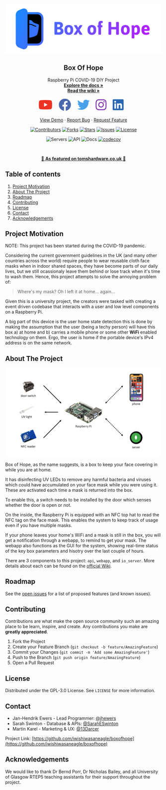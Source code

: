 <!-- PROJECT LOGO -->
<br />
<div align="center">
  <a href="https://boxofhope.co.uk/">
    <img src="images/Gradient_Banner.png" alt="Logo" height="160">
  </a>

  <h2 align="center">Box Of Hope</h2>  
  
  <p align="center">
    Raspberry Pi COVID-19 DIY Project
    <br />
    <a href="https://boxofhope.co.uk/docs/index.html"><strong>Explore the docs »</strong></a>
    <br />
    <a href="https://github.com/iwishiwasaneagle/boxofhope/wiki"><strong>Read the wiki »</strong></a>
    <br />
    <br />
    <a href="https://www.youtube.com/channel/UCG8txVUxQb3aCut7adeDU7A"><img height=40 src="images/youtube.svg"></img></a>&nbsp;&nbsp;&nbsp;&nbsp;
    <a href="https://www.facebook.com/Box-of-Hope-106011608167716"><img height=40 src="images/facebook.svg"></img></a>&nbsp;&nbsp;&nbsp;&nbsp;
    <a href="https://twitter.com/theboxofhope"><img height=40 src="images/twitter.svg"></img></a>&nbsp;&nbsp;&nbsp;&nbsp;
    <a href="https://www.instagram.com/theboxofhope"><img height=40 src="images/instagram.svg"></img></a>&nbsp;&nbsp;&nbsp;&nbsp;
    <a href="https://www.linkedin.com/company/theboxofhope"><img height=40 src="images/linkedin.svg"></img></a>&nbsp;&nbsp;&nbsp;&nbsp;
    <br />
    <br />
    <a href="https://youtu.be/nG4Cgt_xKiQ">View Demo</a>
    ·
    <a href="https://github.com/iwishiwasaneagle/boxofhope/issues/new?assignees=&labels=&template=bug_report.md&title=">Report Bug</a>
    ·
    <a href="https://github.com/iwishiwasaneagle/boxofhope/issues/new?assignees=&labels=&template=feature_request.md&title=">Request Feature</a>
  </p>
</div>
<div align="center">
  
[![Contributors](https://img.shields.io/github/contributors/iwishiwasaneagle/boxofhope.svg?style=for-the-badge)](https://github.com/iwishiwasaneagle/boxofhope/graphs/contributors)
[![Forks](https://img.shields.io/github/forks/iwishiwasaneagle/boxofhope.svg?style=for-the-badge)](https://github.com/iwishiwasaneagle/boxofhope/network/members)
[![Stars](https://img.shields.io/github/stars/iwishiwasaneagle/boxofhope.svg?style=for-the-badge)](https://github.com/iwishiwasaneagle/boxofhope/stargazers)
[![Issues](https://img.shields.io/github/issues/iwishiwasaneagle/boxofhope.svg?style=for-the-badge)](https://github.com/iwishiwasaneagle/boxofhope/issues)
[![License](https://img.shields.io/github/license/iwishiwasaneagle/boxofhope.svg?style=for-the-badge)](https://github.com/iwishiwasaneagle/boxofhope/blob/main/LICENSE)
</div>
<div align="center">

![Servers](https://github.com/iwishiwasaneagle/boxofhope/workflows/Servers/badge.svg)
![API](https://github.com/iwishiwasaneagle/boxofhope/actions/workflows/api_ci.yml/badge.svg)
![Docs](https://github.com/iwishiwasaneagle/boxofhope/workflows/Docs/badge.svg)
[![codecov](https://codecov.io/gh/iwishiwasaneagle/boxofhope/branch/main/graph/badge.svg?token=KQ8XKQ7CFM)](https://codecov.io/gh/iwishiwasaneagle/boxofhope)

</div>
<br />

<p align="center">
<a href="https://www.tomshardware.com/uk/news/raspberry-pi-uv-mask-sanitizer">🤯 <strong>As featured on tomshardware.co.uk</strong> 🤯</a>
<p align="center">
<!-- TABLE OF CONTENTS -->

## Table of contents

<ol>
    <li><a href="#project-motivation">Project Motivation</a></li>
    <li><a href="#about-the-project">About The Project</a></li>
    <li><a href="#roadmap">Roadmap</a></li>
    <li><a href="#contributing">Contributing</a></li>
    <li><a href="#license">License</a></li>
    <li><a href="#contact">Contact</a></li>
    <li><a href="#acknowledgements">Acknowledgements</a></li>
</ol>

<!-- PROJECT MOTIVATION -->

## Project Motivation

NOTE: This project has been started during the COVID-19 pandemic.

Considering the current government guidelines in the UK (and many other countries across the world) require people to wear reusable cloth face masks when in indoor shared spaces, they have become parts of our daily lives, but we still ocassionaly leave them behind or lose track when it's time to wash them. Hence, this project attempts to solve the annoying problem of:

> Where's my mask? Oh I left it at home... again...

Given this is a university project, the creators were tasked with creating a event driven codebase that interacts with a user and low level components on a Raspberry Pi.

A big part of this device is the user home state detection this is done by making the assumption that the user (being a techy person) will have this box a) at home and b) carries a mobile phone or some other **WiFi** enabled technology on them. Ergo, the user is home if the portable device's IPv4 address is on the same network.

<!-- ABOUT THE PROJECT -->

## About The Project
<div align="center">
  <img src="images/Components.png" alt="System Overview">
</div>

Box of Hope, as the name suggests, is a box to keep your face covering in while you are at home. 

It has disinfecting UV LEDs to remove any harmful bacteria and viruses which could have accumulated on your face mask while you were using it. These are activated each time a mask is returned into the box. 

To enable this, a switch needs to be installed by the door which senses whether the door is open or not. 

On the inside, the Raspberry Pi is equipped with an NFC top hat to read the NFC tag on the face mask. This enables the system to keep track of usage even if you have multiple masks. 

If your phone leaves your home's WiFi and a mask is still in the box, you will get a notification through a webapp, to remind to get your mask. The webapp also functions as the GUI for the system, showing real-time status of the key box parameters and hisotry over the last couple of hours. 

There are 3 components to this project: `api`, `webapp`, and `io_server`. More details about each can be found on the [official Wiki](https://github.com/iwishiwasaneagle/boxofhope/wiki/System-Overview). 

<!-- ROADMAP -->

## Roadmap

See the [open issues](https://github.com/iwishiwasaneagle/boxofhope/issues?q=is%3Aopen+is%3Aissue+label%3Afeature) for a list of proposed features (and known issues).

<!-- CONTRIBUTING -->

## Contributing

Contributions are what make the open source community such an amazing place to be learn, inspire, and create. Any contributions you make are **greatly appreciated**.

1. Fork the Project
2. Create your Feature Branch (`git checkout -b feature/AmazingFeature`)
3. Commit your Changes (`git commit -m 'Add some AmazingFeature'`)
4. Push to the Branch (`git push origin feature/AmazingFeature`)
5. Open a Pull Request

<!-- LICENSE -->

## License

Distributed under the GPL-3.0 License. See `LICENSE` for more information.

<!-- CONTACT -->

## Contact

* Jan-Hendrik Ewers - Lead Programmer: [@jhewers](https://twitter.com/jhewers) 
* Sarah Swinton - Database & APIs: [@SarahESwinton](https://twitter.com/SarahESwinton)
* Martin Karel - Marketing & UX: [@13Darcer](https://twitter.com/13Darcer)

Project Link: [https://github.com/iwishiwasaneagle/boxofhope](https://github.com/iwishiwasaneagle/boxofhope)

<!-- ACKNOWLEDGMENTS -->

## Acknowledgements

We would like to thank Dr Bernd Porr, Dr Nicholas Bailey, and all University of Glasgow RTEP5 teaching assistants for their support throughout the project. 
